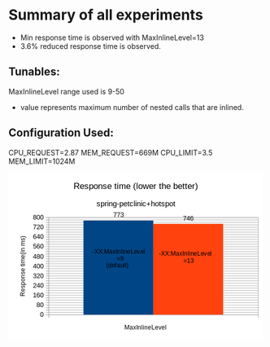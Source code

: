 # Summary of all experiments
- Min response time is observed with MaxInlineLevel=13
- 3.6% reduced response time is observed.

## Tunables:
MaxInlineLevel range used is 9-50
- value represents maximum number of nested calls that are inlined.

## Configuration Used:
CPU_REQUEST=2.87
MEM_REQUEST=669M
CPU_LIMIT=3.5
MEM_LIMIT=1024M

![Responsetime](responsetime.png)
